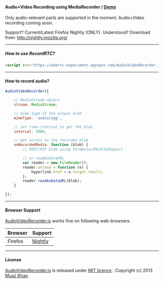 #### Audio+Video Recording using MediaRecorder / [Demo](https://webrtc-experiment.appspot.com/AudioVideoRecorder/)

Only audio-relevant parts are supported in the moment. Audio+Video recording coming soon.

Support? Current/Latest Firefox Nightly (ONLY). Understood? Download from: http://nightly.mozilla.org/

----

##### How to use RecordRTC?

```html
<script src="https://webrtc-experiment.appspot.com/AudioVideoRecorder.js"></script>
```

----

#### How to record audio?

```javascript
AudioVideoRecorder({

    // MediaStream object
    stream: MediaStream,

    // mime-type of the output blob
    mimeType: 'audio/ogg',

    // set time-interval to get the blob
    interval: 5000,

    // get access to the recorded blob
    onRecordedMedia: function (blob) {
        // POST/PUT blob using FormData/XMLHttpRequest

        // or readAsDataURL
        var reader = new FileReader();
        reader.onload = function (e) {
            hyperlink.href = e.target.result;
        };
        reader.readAsDataURL(blob);
    }

});
```

----

#### Browser Support

[AudioVideoRecorder.js](https://webrtc-experiment.appspot.com/AudioVideoRecorder/) works fine on following web-browsers:

| Browser        | Support           |
| ------------- |-------------|
| Firefox | [Nightly](http://nightly.mozilla.org/) |

----

#### License

[AudioVideoRecorder.js](https://webrtc-experiment.appspot.com/AudioVideoRecorder/) is released under [MIT licence](https://webrtc-experiment.appspot.com/licence/) . Copyright (c) 2013 [Muaz Khan](https://plus.google.com/100325991024054712503).
